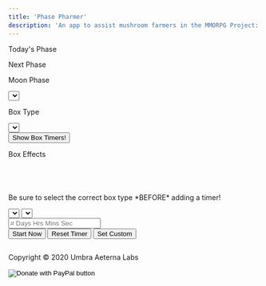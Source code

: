 ```yaml
---
title: 'Phase Pharmer'
description: 'An app to assist mushroom farmers in the MMORPG Project: Gorgon, developed by Umbra Aeterna Labs'
---
```


<link rel="stylesheet" href="assets/phase_src/phase.css" media="screen">
<link rel="shortcut icon" href="assets/phase_img/icon.ico">
<div id="trans_bkgrd">
    <div id="top_section">
        <div id="phase_info">
            <div id="phase_sec_today">
                <p class="phase_text">Today's Phase</p>
                <p id="curr_phase_txt"></p>
            </div>
            <div id="phase_sec_next">
                <p class="phase_text">Next Phase</p>
                <p id="next_phase_txt"></p>
            </div>
        </div>
        <div id="tool_options">
            <div id="phase_select">
                <p class="phase_text">Moon Phase</p>
                <select id="phases" class="input_style">
                </select>
            </div>
            <div id="box_select">
                <p class="phase_text">Box Type</p>
                <select id="boxes" class="input_style">
                </select>
            </div>
        </div>
        <div id="box_info_area">
            <div id="toggle_area">
                <button id="timer_toggle" class="input_style">Show Box Timers!</button>
            </div>
            <div id="box_info">
                <div id="box_effects_title">
                    <p id="box_effects_txt">Box Effects</p>
                </div>
                <div id="box_effects_area">
                    <table id="box_effects_pos">
                    </table>
                    <table id="box_effects_neg">
                    </table>
                </div>
            </div>
        </div>
    </div>
    <div id="mid_section">
        <div id="shroom_farming">
            <table id="robust_growing">
            </table>
            <table id="decent_growing">
            </table>
        </div>
        <div id="timer_area">
            <p class="descript_txt">Be sure to select the correct box type *BEFORE* adding a timer!</p>
            <div id="timer_ctrl">
                <select id="timer_nums" class="input_style">
                </select>
                <select id="timer_shrooms" class="input_style">
                </select>
                <form id="box_timer_form">
                    <input type="text" id="input_timer" class="input_style" placeholder="# Days Hrs Mins Sec">
                </form>
                <button id="start_timer" class="input_style" onclick="startTimer()">Start Now</button>
                <button id="reset_timer" class="input_style" onclick="resetTimer()">Reset Timer</button>
                <button id="set_timer" class="input_style" onclick="customTimer()">Set Custom</button>
            </div>
            <div id="timer_display_area">
                <table id="timer_display">
                </table>
            </div>
        </div>
    </div>
    <div id="copy">
        <p class="copy_text">Copyright &copy; 2020 Umbra Aeterna Labs</p>
        <form id="donate" action="https://www.paypal.com/cgi-bin/webscr" method="post" target="_top">
            <input type="hidden" name="cmd" value="_donations"/>
            <input type="hidden" name="business" value="HMYBNUCMTRAT4"/>
            <input type="hidden" name="item_name" value="Support me and my app development! &lt;3"/>
            <input type="hidden" name="currency_code" value="USD"/>
            <input type="image" src="assets/phase_img/twitch-donate-btn.png"
                   name="submit" title="PayPal - The safer, easier way to pay online!"
                   alt="Donate with PayPal button"/>
            <img alt="" src="assets/phase_img/pixel.gif" width="1" height="1"/>
        </form>
    </div>
</div>
<script src="PhasePharmer/assets/phase_src/phase.js"></script>